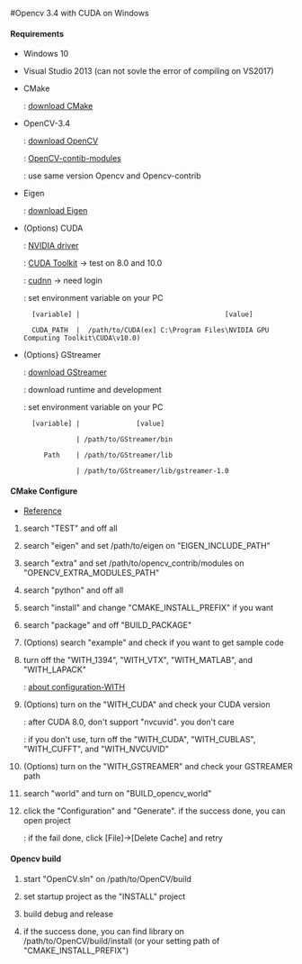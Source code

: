 #Opencv 3.4 with CUDA on Windows

#### Requirements

* Windows 10

* Visual Studio 2013 (can not sovle the error of compiling on VS2017)

* CMake

    : [download CMake](https://cmake.org/download/)
    
* OpenCV-3.4

    : [download OpenCV](https://opencv.org/releases/)
    
    : [OpenCV-contib-modules](https://github.com/opencv/opencv_contrib/releases)
    
    : use same version Opencv and Opencv-contrib

* Eigen

    : [download Eigen](http://eigen.tuxfamily.org/index.php?title=Main_Page)
    
* (Options) CUDA

    : [NVIDIA driver](https://www.nvidia.co.kr/Download/index.aspx?lang=kr)
    
    : [CUDA Toolkit](https://developer.nvidia.com/cuda-toolkit-archive) -> test on 8.0 and 10.0
    
    : [cudnn](https://developer.nvidia.com/rdp/cudnn-archive) -> need login
    
    : set environment variable on your PC 
    
        [variable] |                                    [value]
        
        CUDA_PATH  |  /path/to/CUDA(ex] C:\Program Files\NVIDIA GPU Computing Toolkit\CUDA\v10.0)
    
* (Options} GStreamer

    : [download GStreamer](https://gstreamer.freedesktop.org/download/)
    
    : download runtime and development
    
    : set environment variable on your PC 
    
        [variable] |              [value]
        
                   | /path/to/GStreamer/bin
        
           Path    | /path/to/GStreamer/lib
         
                   | /path/to/GStreamer/lib/gstreamer-1.0
    
#### CMake Configure

* [Reference](https://m.blog.naver.com/PostView.nhn?blogId=msm2570&logNo=221333488789&proxyReferer=https:%2F%2Fwww.google.com%2F)

1. search "TEST" and off all

2. search "eigen" and set /path/to/eigen on "EIGEN_INCLUDE_PATH"

3. search "extra" and set /path/to/opencv_contrib/modules on "OPENCV_EXTRA_MODULES_PATH"

4. search "python" and off all

5. search "install" and change "CMAKE_INSTALL_PREFIX" if you want

6. search "package" and off "BUILD_PACKAGE"

7. (Options) search "example" and check if you want to get sample code

8. turn off the "WITH_1394", "WITH_VTX", "WITH_MATLAB", and "WITH_LAPACK"

    : [about configuration-WITH](https://ipcvhomme.tistory.com/11)

9. (Options) turn on the "WITH_CUDA" and check your CUDA version

    : after CUDA 8.0, don't support "nvcuvid". you don't care

    : if you don't use, turn off the "WITH_CUDA", "WITH_CUBLAS", "WITH_CUFFT", and "WITH_NVCUVID"
    
10. (Options) turn on the "WITH_GSTREAMER" and check your GSTREAMER path

11. search "world" and turn on "BUILD_opencv_world"

12. click the "Configuration" and "Generate". if the success done, you can open project

    : if the fail done, click [File]->[Delete Cache] and retry
    
#### Opencv build

1. start "OpenCV.sln" on /path/to/OpenCV/build

2. set startup project as the "INSTALL" project

3. build debug and release

4. if the success done, you can find library on /path/to/OpenCV/build/install (or your setting path of "CMAKE_INSTALL_PREFIX")
